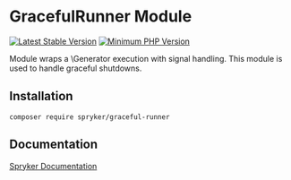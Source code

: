# GracefulRunner Module
[![Latest Stable Version](https://poser.pugx.org/spryker/graceful-runner/v/stable.svg)](https://packagist.org/packages/spryker/graceful-runner)
[![Minimum PHP Version](https://img.shields.io/badge/php-%3E%3D%208.3-8892BF.svg)](https://php.net/)

Module wraps a \Generator execution with signal handling. This module is used to handle graceful shutdowns.

## Installation

```
composer require spryker/graceful-runner
```

## Documentation

[Spryker Documentation](https://docs.spryker.com)
